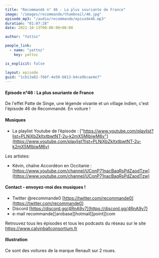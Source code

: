 ```yaml
---
title: "Recommandé n° 46 - La plus souriante de France"
image: "/images/recommande/thumbnail/46.jpg"
episode_mp3: "/audio/recommande/episode46.mp3"
duration: "01:07:28"
date: 2021-10-13T00:00:00+00:00

author: "Yattoz"

people_link: 
  - name: "yattoz"
    key: yattoz

is_explicit: false

layout: episode
guid: "1cb13a82-766f-4e50-b813-b4ce9bcae4e7"
---
```


<PodcastHeader/>

<!-- ECRIRE LA DESCRIPTION DE L'EPISODE SOUS CETTE LIGNE -->


#### Episode n°46 : La plus souriante de France

De l'effet Patte de Singe, une légende vivante et un village indien, c'est l'épisode 46 de Recommandé. En voiture !

#### Musiques

- La playlist Youtube de l’épisode : ["https://www.youtube.com/playlist?list=PLNjXbZkItxtbwtNT-2u-k2mX5MIbiwM6v"](https://www.youtube.com/playlist?list=PLNjXbZkItxtbwtNT-2u-k2mX5MIbiwM6v)

Les artistes:

- Kévin, chaîne Accordéon en Occitanie : [https://www.youtube.com/channel/UConP71nacBaqRsPdZaodTzw](https://www.youtube.com/channel/UConP71nacBaqRsPdZaodTzw)

#### Contact - envoyez-moi des musiques !

- Twitter @recommande0 [https://twitter.com/recommande0](https://twitter.com/recommande0)
- Discord [https://discord.gg/4RnA9v7](https://discord.gg/4RnA9v7)
- e-mail recommande[[arobase]]hotmail[[point]]com

Retrouvez tous les épisodes et tous les podcasts du réseau sur le site https://www.calvinballconsortium.fr

#### Illustration

Ce sont des voitures de la marque Renault sur 2 roues.

